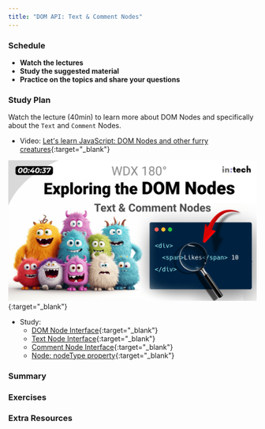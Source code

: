 ```yaml
---
title: "DOM API: Text & Comment Nodes"
---
```



### Schedule

  - **Watch the lectures**
  - **Study the suggested material**
  - **Practice on the topics and share your questions**

### Study Plan


  Watch the lecture (40min) to learn more about DOM Nodes
  and specifically about the `Text` and `Comment` Nodes.

  - Video: [Let's learn JavaScript: DOM Nodes and other furry creatures](https://www.youtube.com/watch?v=p2o0fXSzVWc){:target="_blank"}

  [![](./assets/DOM.Nodes.Text.png)](https://www.youtube.com/watch?v=p2o0fXSzVWc){:target="_blank"}
  
  - Study:
    - [DOM Node Interface](https://developer.mozilla.org/en-US/docs/Web/API/Node){:target="_blank"}
    - [Text Node Interface](https://developer.mozilla.org/en-US/docs/Web/API/Text){:target="_blank"}
    - [Comment Node Interface](https://developer.mozilla.org/en-US/docs/Web/API/Comment){:target="_blank"}
    - [Node: nodeType property](https://developer.mozilla.org/en-US/docs/Web/API/Node/nodeType){:target="_blank"}

### Summary

### Exercises

### Extra Resources
